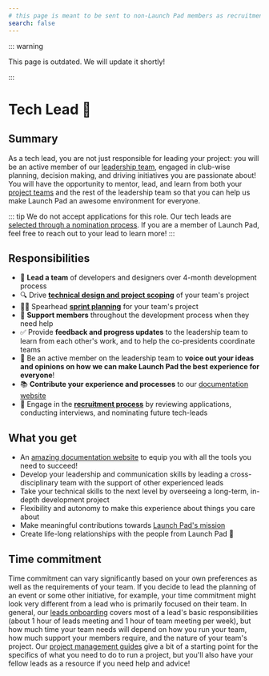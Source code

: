 ```yaml
---
# this page is meant to be sent to non-Launch Pad members as recruitment material - exclude it from search
search: false
---
```


::: warning

This page is outdated. We will update it shortly!

:::

# Tech Lead 🚀

## Summary

As a tech lead, you are not just responsible for leading your project: you will be an active member of our [leadership team](/handbook/manifesto.md#leadership-team), engaged in club-wise planning, decision making, and driving initiatives you are passionate about!
You will have the opportunity to mentor, lead, and learn from both your [project teams](/handbook/manifesto.md#project-teams) and the rest of the leadership team so that you can help us make Launch Pad an awesome environment for everyone.

::: tip We do not accept applications for this role.
Our tech leads are [selected through a nomination process](/handbook/strategy/recurring-processes.md#leads).
If you are a member of Launch Pad, feel free to reach out to your lead to learn more!
:::

## Responsibilities

- 📣 **Lead a team** of developers and designers over 4-month development process
- 🔍 Drive [**technical design and project scoping**](/handbook/project-management/scope.md) of your team's project
- 🚴🏼 Spearhead [**sprint planning**](/handbook/project-management/sprints.md) for your team's project
- 🎳 **Support members** throughout the development process when they need help
- ✅ Provide **feedback and progress updates** to the leadership team to learn from each other's work, and to help the co-presidents coordinate teams
- 💬 Be an active member on the leadership team to **voice out your ideas and opinions on how we can make Launch Pad the best experience for everyone**!
- 📚 **Contribute your experience and processes** to our [documentation website](https://docs.ubclaunchpad.com)
- 📝 Engage in the [**recruitment process**](/handbook/recruitment/overview.md) by reviewing applications, conducting interviews, and nominating future tech-leads

## What you get

- An [amazing documentation website](https://docs.ubclaunchpad.com) to equip you with all the tools you need to succeed!
- Develop your leadership and communication skills by leading a cross-disciplinary team with the support of other experienced leads
- Take your technical skills to the next level by overseeing a long-term, in-depth development project
- Flexibility and autonomy to make this experience about things you care about
- Make meaningful contributions towards [Launch Pad's mission](/handbook/manifesto.md)
- Create life-long relationships with the people from Launch Pad 💫

## Time commitment

Time commitment can vary significantly based on your own preferences as well as the requirements of your team.
If you decide to lead the planning of an event or some other initiative, for example, your time commitment might look very different from a lead who is primarily focused on their team.
In general, our [leads onboarding](/onboarding/leads.md) covers most of a lead's basic responsibilities (about 1 hour of leads meeting and 1 hour of team meeting per week), but how much time your team needs will depend on how you run your team, how much support your members require, and the nature of your team's project.
Our [project management guides](/handbook/README.md#project-management) give a bit of a starting point for the specifics of what you need to do to run a project, but you'll also have your fellow leads as a resource if you need help and advice!
